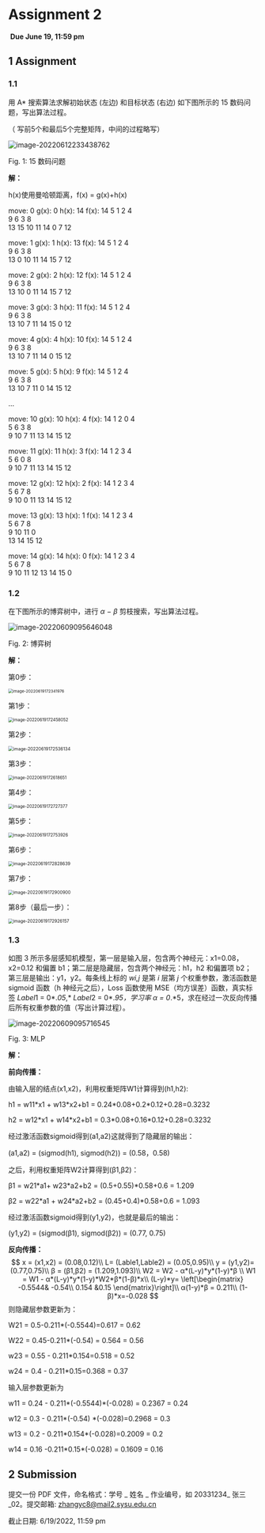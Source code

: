 #                                Assignment 2

​                                                                         **Due June 19, 11:59 pm**

 

## 1    Assignment

### 1.1

用 A* 搜索算法求解初始状态 (左边) 和目标状态 (右边) 如下图所示的 15 数码问题，写出算法过程。

（ 写前5个和最后5个完整矩阵，中间的过程略写）

![image-20220612233438762](C:\Users\zhong'h'c\AppData\Roaming\Typora\typora-user-images\image-20220612233438762.png) 

Fig. 1: 15 数码问题

 **解：**

h(x)使用曼哈顿距离，f(x) = g(x)+h(x)

move: 0  g(x): 0  h(x): 14  f(x): 14
5  1  2  4  
9  6  3  8  
13 15 10 11 
14  0  7  12 

move: 1  g(x): 1  h(x): 13  f(x): 14
5  1  2  4  
9  6  3  8  
13 0  10 11 
14 15 7  12 

move: 2  g(x): 2  h(x): 12  f(x): 14
5  1  2  4  
9  6  3  8  
13 10 0  11 
14 15 7  12 

move: 3  g(x): 3  h(x): 11  f(x): 14
5  1  2  4  
9  6  3  8  
13 10 7  11 
14 15 0  12 

move: 4  g(x): 4  h(x): 10  f(x): 14
5  1  2  4  
9  6  3  8  
13 10 7  11 
14 0  15 12 

move: 5  g(x): 5  h(x): 9  f(x): 14
5  1  2  4  
9  6  3  8  
13 10 7  11 
0  14 15 12

...

move: 10  g(x): 10  h(x): 4  f(x): 14
1  2  0  4  
5  6  3  8  
9  10 7  11 
13 14 15 12 

move: 11  g(x): 11  h(x): 3  f(x): 14
1  2  3  4  
5  6  0  8  
9  10 7  11 
13 14 15 12 

move: 12  g(x): 12  h(x): 2  f(x): 14
1  2  3  4  
5  6  7  8  
9  10 0  11 
13 14 15 12 

move: 13  g(x): 13  h(x): 1  f(x): 14
1  2  3  4  
5  6  7  8  
9  10 11 0  
13 14 15 12 

move: 14  g(x): 14  h(x): 0  f(x): 14
1  2  3  4  
5  6  7  8  
9  10 11 12 
13 14 15 0  

 

### 1.2

在下图所示的博弈树中，进行 *α* *−* *β* 剪枝搜索，写出算法过程。

 ![image-20220609095646048](C:\Users\zhong'h'c\AppData\Roaming\Typora\typora-user-images\image-20220609095646048.png)

Fig. 2: 博弈树

 **解：**

第0步：

<img src="C:\Users\zhong'h'c\AppData\Roaming\Typora\typora-user-images\image-20220619172341976.png" alt="image-20220619172341976" style="zoom:57%;" /> 

第1步：

<img src="C:\Users\zhong'h'c\AppData\Roaming\Typora\typora-user-images\image-20220619172458052.png" alt="image-20220619172458052" style="zoom:60%;" /> 

第2步：

<img src="C:\Users\zhong'h'c\AppData\Roaming\Typora\typora-user-images\image-20220619172536134.png" alt="image-20220619172536134" style="zoom:63%;" /> 

第3步：

<img src="C:\Users\zhong'h'c\AppData\Roaming\Typora\typora-user-images\image-20220619172618651.png" alt="image-20220619172618651" style="zoom:60%;" /> 

第4步：

<img src="C:\Users\zhong'h'c\AppData\Roaming\Typora\typora-user-images\image-20220619172727377.png" alt="image-20220619172727377" style="zoom:60%;" /> 

第5步：

<img src="C:\Users\zhong'h'c\AppData\Roaming\Typora\typora-user-images\image-20220619172753926.png" alt="image-20220619172753926" style="zoom:60%;" /> 

第6步：

<img src="C:\Users\zhong'h'c\AppData\Roaming\Typora\typora-user-images\image-20220619172828639.png" alt="image-20220619172828639" style="zoom:62%;" /> 

第7步：

<img src="C:\Users\zhong'h'c\AppData\Roaming\Typora\typora-user-images\image-20220619172900900.png" alt="image-20220619172900900" style="zoom:62%;" /> 

第8步（最后一步）：

<img src="C:\Users\zhong'h'c\AppData\Roaming\Typora\typora-user-images\image-20220619172926157.png" alt="image-20220619172926157" style="zoom:62%;" /> 





### 1.3

如图 3 所示多层感知机模型，第一层是输入层，包含两个神经元：x1=0.08，x2=0.12 和偏置 b1；第二层是隐藏层，包含两个神经元：h1，h2 和偏置项 b2；第三层是输出：y1，y2。每条线上标的 *wi,j* 是第 *i* 层第 *j* 个权重参数，激活函数是 sigmoid 函数（h 神经元之后），Loss 函数使用 MSE（均方误差）函数，真实标签 *Label*1 = 0*.*05*,* *Label*2 = 0*.*95，学习率 *α* = 0*.*5，求在经过一次反向传播后所有权重参数的值（写出计算过程）。

![image-20220609095716545](C:\Users\zhong'h'c\AppData\Roaming\Typora\typora-user-images\image-20220609095716545.png) 

Fig. 3: MLP

 **解：**

**前向传播：**

由输入层的结点(x1,x2)，利用权重矩阵W1计算得到(h1,h2):

h1 = w11\*x1 + w13\*x2+b1 = 0.24\*0.08+0.2\*0.12+0.28=0.3232

h2 = w12\*x1 + w14\*x2+b1 = 0.3\*0.08+0.16\*0.12+0.28=0.3232

经过激活函数sigmoid得到(a1,a2)这就得到了隐藏层的输出：

(a1,a2) = (sigmod(h1), sigmod(h2)) = (0.58，0.58)

之后，利用权重矩阵W2计算得到(β1,β2)：

β1 = w21\*a1+ w23\*a2+b2 = (0.5+0.55)*0.58+0.6 = 1.209

β2 = w22\*a1 + w24\*a2+b2 = (0.45+0.4)*0.58+0.6 = 1.093

经过激活函数sigmoid得到(y1,y2)，也就是最后的输出：

(y1,y2) = (sigmod(β1), sigmod(β2)) = (0.77, 0.75)



**反向传播：** 
$$
x = (x1,x2) = (0.08,0.12)\\
L= (Lable1,Lable2) = (0.05,0.95)\\
y = (y1,y2)=(0.77,0.75)\\
β = (β1,β2) = (1.209,1.093)\\
W2 = W2 - α*(L-y)*y*(1-y)*β \\
W1 = W1 - α*(L-y)*y*(1-y)*W2*β*(1-β)*x\\
(L-y)*y=
\left[\begin{matrix}
-0.5544& -0.54\\
0.154 &0.15
\end{matrix}\right]\\
 α(1-y)*β = 0.211\\
 (1-β)*x=-0.028
$$
则隐藏层参数更新为：

W21 = 0.5-0.211\*(-0.5544)=0.617 = 0.62

W22 = 0.45-0.211*(-0.54) = 0.564 = 0.56

w23 = 0.55 - 0.211*0.154=0.518 = 0.52

w24 = 0.4 - 0.211*0.15=0.368 = 0.37

输入层参数更新为

w11 = 0.24 - 0.211\*(-0.5544)\*(-0.028) = 0.2367 = 0.24

w12 = 0.3 - 0.211*(-0.54) \*(-0.028)=0.2968 = 0.3

w13 = 0.2 - 0.211*0.154\*(-0.028)=0.2009 = 0.2

w14 = 0.16 -0.211*0.15\*(-0.028) = 0.1609 = 0.16



## 2    Submission

提交一份 PDF 文件，命名格式：学号 _ 姓名 _ 作业编号，如 20331234_ 张三 _02。提交邮箱: [zhangyc8@mail2.sysu.edu.cn](mailto:zhangyc8@mail2.sysu.edu.cn)

截止日期: 6/19/2022, 11:59 pm